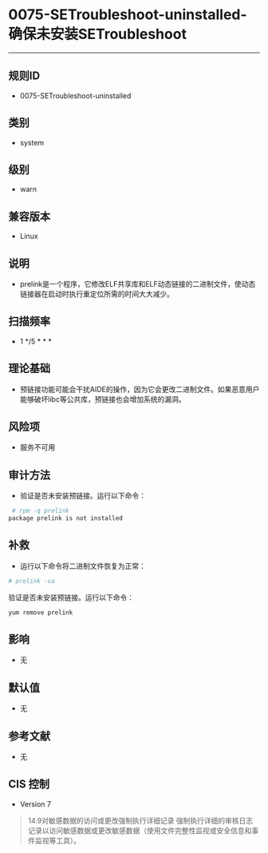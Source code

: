 # 0075-SETroubleshoot-uninstalled-确保未安装SETroubleshoot
---

## 规则ID

- 0075-SETroubleshoot-uninstalled


## 类别

- system


## 级别

- warn


## 兼容版本


- Linux




## 说明


- prelink是一个程序，它修改ELF共享库和ELF动态链接的二进制文件，使动态链接器在启动时执行重定位所需的时间大大减少。



## 扫描频率
- 1 */5 * * *

## 理论基础


- 预链接功能可能会干扰AIDE的操作，因为它会更改二进制文件。如果恶意用户能够破坏libc等公共库，预链接也会增加系统的漏洞。






## 风险项


- 服务不可用



## 审计方法
- 验证是否未安装预链接。运行以下命令：

```bash
 # rpm -q prelink
package prelink is not installed
```




## 补救
- 运行以下命令将二进制文件恢复为正常：

``` bash
# prelink -ua
```
验证是否未安装预链接。运行以下命令：
``` bash
yum remove prelink
```



## 影响


- 无




## 默认值


- 无




## 参考文献


- 无



## CIS 控制


- Version 7
>   14.9对敏感数据的访问或更改强制执行详细记录
   强制执行详细的审核日志记录以访问敏感数据或更改敏感数据（使用文件完整性监视或安全信息和事件监视等工具）。


